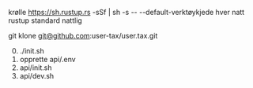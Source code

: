 krølle https://sh.rustup.rs -sSf | sh -s -- --default-verktøykjede hver natt<br>rustup standard nattlig

git klone git@github.com:user-tax/user.tax.git

0. ./init.sh
1. opprette api/.env
2. api/init.sh
3. api/dev.sh
